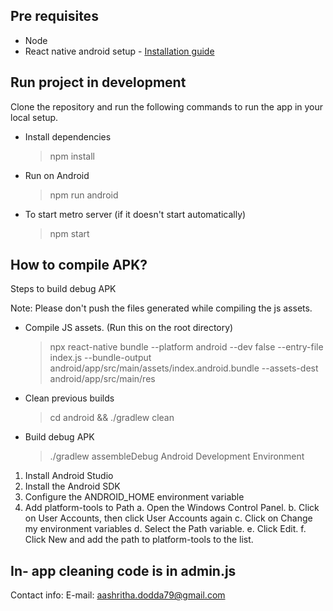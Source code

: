 ## Pre requisites

- Node
- React native android setup - [Installation guide](https://reactnative.dev/docs/environment-setup)

## Run project in development

Clone the repository and run the following commands to run the app in your local setup.

- Install dependencies

  > npm install


- Run on Android

  > npm run android


- To start metro server (if it doesn't start automatically)

  > npm start

## How to compile APK?

Steps to build debug APK

Note: Please don't push the files generated while compiling the js assets.

- Compile JS assets. (Run this on the root directory)

  > npx react-native bundle --platform android --dev false --entry-file index.js --bundle-output android/app/src/main/assets/index.android.bundle --assets-dest android/app/src/main/res

- Clean previous builds

  > cd android && ./gradlew clean

- Build debug APK

  > ./gradlew assembleDebug
Android Development Environment
1.	Install Android Studio
2.	Install the Android SDK
3.	Configure the ANDROID_HOME environment variable
4.	Add platform-tools to Path
  a. Open the Windows Control Panel.
  b.	Click on User Accounts, then click User Accounts again
  c.	Click on Change my environment variables
  d.	Select the Path variable.
  e.	Click Edit.
  f.	Click New and add the path to platform-tools to the list.

## In- app cleaning code is in admin.js 

Contact info:
E-mail: aashritha.dodda79@gmail.com







